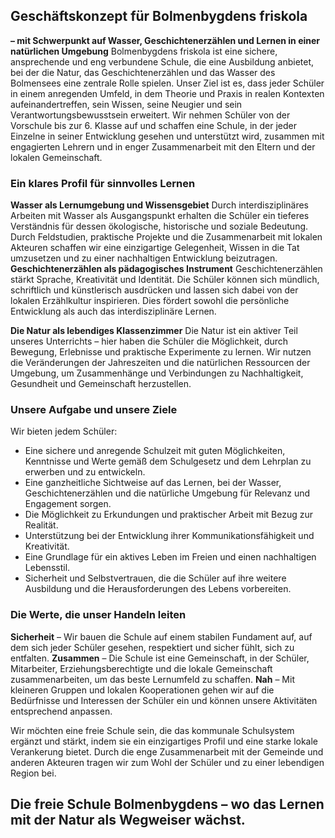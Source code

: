 ---
---

## Geschäftskonzept für Bolmenbygdens friskola 
**– mit Schwerpunkt auf Wasser, Geschichtenerzählen und Lernen in einer natürlichen Umgebung** 
Bolmenbygdens friskola ist eine sichere, ansprechende und eng verbundene Schule, die eine Ausbildung anbietet, bei der die Natur, das Geschichtenerzählen und das Wasser des Bolmensees eine zentrale Rolle spielen. Unser Ziel ist es, dass jeder Schüler in einem anregenden Umfeld, in dem Theorie und Praxis in realen Kontexten aufeinandertreffen, sein Wissen, seine Neugier und sein Verantwortungsbewusstsein erweitert.
Wir nehmen Schüler von der Vorschule bis zur 6. Klasse auf und schaffen eine Schule, in der jeder Einzelne in seiner Entwicklung gesehen und unterstützt wird, zusammen mit engagierten Lehrern und in enger Zusammenarbeit mit den Eltern und der lokalen Gemeinschaft.

### Ein klares Profil für sinnvolles Lernen
**Wasser als Lernumgebung und Wissensgebiet** 
Durch interdisziplinäres Arbeiten mit Wasser als Ausgangspunkt erhalten die Schüler ein tieferes Verständnis für dessen ökologische, historische und soziale Bedeutung. Durch Feldstudien, praktische Projekte und die Zusammenarbeit mit lokalen Akteuren schaffen wir eine einzigartige Gelegenheit, Wissen in die Tat umzusetzen und zu einer nachhaltigen Entwicklung beizutragen. 
**Geschichtenerzählen als pädagogisches Instrument** 
Geschichtenerzählen stärkt Sprache, Kreativität und Identität. Die Schüler können sich mündlich, schriftlich und künstlerisch ausdrücken und lassen sich dabei von der lokalen Erzählkultur inspirieren. Dies fördert sowohl die persönliche Entwicklung als auch das interdisziplinäre Lernen. 

**Die Natur als lebendiges Klassenzimmer** 
Die Natur ist ein aktiver Teil unseres Unterrichts – hier haben die Schüler die Möglichkeit, durch Bewegung, Erlebnisse und praktische Experimente zu lernen. Wir nutzen die Veränderungen der Jahreszeiten und die natürlichen Ressourcen der Umgebung, um Zusammenhänge und Verbindungen zu Nachhaltigkeit, Gesundheit und Gemeinschaft herzustellen. 


### Unsere Aufgabe und unsere Ziele
Wir bieten jedem Schüler:
- Eine sichere und anregende Schulzeit mit guten Möglichkeiten, Kenntnisse und Werte gemäß dem Schulgesetz und dem Lehrplan zu erwerben und zu entwickeln.
- Eine ganzheitliche Sichtweise auf das Lernen, bei der Wasser, Geschichtenerzählen und die natürliche Umgebung für Relevanz und Engagement sorgen. 
- Die Möglichkeit zu Erkundungen und praktischer Arbeit mit Bezug zur Realität. 
- Unterstützung bei der Entwicklung ihrer Kommunikationsfähigkeit und Kreativität. 
- Eine Grundlage für ein aktives Leben im Freien und einen nachhaltigen Lebensstil. 
- Sicherheit und Selbstvertrauen, die die Schüler auf ihre weitere Ausbildung und die Herausforderungen des Lebens vorbereiten. 

### Die Werte, die unser Handeln leiten 
**Sicherheit** – Wir bauen die Schule auf einem stabilen Fundament auf, auf dem sich jeder Schüler gesehen, respektiert und sicher fühlt, sich zu entfalten. 
**Zusammen** – Die Schule ist eine Gemeinschaft, in der Schüler, Mitarbeiter, Erziehungsberechtigte und die lokale Gemeinschaft zusammenarbeiten, um das beste Lernumfeld zu schaffen. 
**Nah** – Mit kleineren Gruppen und lokalen Kooperationen gehen wir auf die Bedürfnisse und Interessen der Schüler ein und können unsere Aktivitäten entsprechend anpassen. 


Wir möchten eine freie Schule sein, die das kommunale Schulsystem ergänzt und stärkt, indem sie ein einzigartiges Profil und eine starke lokale Verankerung bietet. Durch die enge Zusammenarbeit mit der Gemeinde und anderen Akteuren tragen wir zum Wohl der Schüler und zu einer lebendigen Region bei.

## Die freie Schule Bolmenbygdens – wo das Lernen mit der Natur als Wegweiser wächst.
